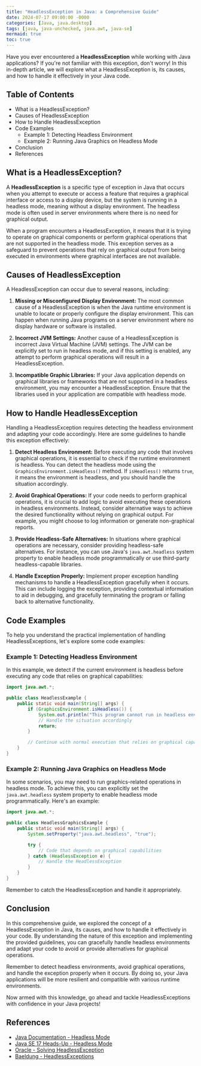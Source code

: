 ```yaml
---
title: "HeadlessException in Java: a Comprehensive Guide"
date: 2024-07-17 09:00:00 -0000
categories: [Java, java.desktop]
tags: [java, java-unchecked, java.awt, java-se]
mermaid: true
toc: true
---
```



Have you ever encountered a **HeadlessException** while working with Java applications? If you're not familiar with this exception, don't worry! In this in-depth article, we will explore what a HeadlessException is, its causes, and how to handle it effectively in your Java code.

## Table of Contents
- What is a HeadlessException?
- Causes of HeadlessException
- How to Handle HeadlessException
- Code Examples
    - Example 1: Detecting Headless Environment
    - Example 2: Running Java Graphics on Headless Mode
- Conclusion
- References

## What is a HeadlessException?
A **HeadlessException** is a specific type of exception in Java that occurs when you attempt to execute or access a feature that requires a graphical interface or access to a display device, but the system is running in a headless mode, meaning without a display environment. The headless mode is often used in server environments where there is no need for graphical output.

When a program encounters a HeadlessException, it means that it is trying to operate on graphical components or perform graphical operations that are not supported in the headless mode. This exception serves as a safeguard to prevent operations that rely on graphical output from being executed in environments where graphical interfaces are not available.

## Causes of HeadlessException
A HeadlessException can occur due to several reasons, including:

1. **Missing or Misconfigured Display Environment:** The most common cause of a HeadlessException is when the Java runtime environment is unable to locate or properly configure the display environment. This can happen when running Java programs on a server environment where no display hardware or software is installed.

2. **Incorrect JVM Settings:** Another cause of a HeadlessException is incorrect Java Virtual Machine (JVM) settings. The JVM can be explicitly set to run in headless mode, and if this setting is enabled, any attempt to perform graphical operations will result in a HeadlessException.

3. **Incompatible Graphic Libraries:** If your Java application depends on graphical libraries or frameworks that are not supported in a headless environment, you may encounter a HeadlessException. Ensure that the libraries used in your application are compatible with headless mode.

## How to Handle HeadlessException
Handling a HeadlessException requires detecting the headless environment and adapting your code accordingly. Here are some guidelines to handle this exception effectively:

1. **Detect Headless Environment:** Before executing any code that involves graphical operations, it is essential to check if the runtime environment is headless. You can detect the headless mode using the `GraphicsEnvironment.isHeadless()` method. If `isHeadless()` returns `true`, it means the environment is headless, and you should handle the situation accordingly.

2. **Avoid Graphical Operations:** If your code needs to perform graphical operations, it is crucial to add logic to avoid executing these operations in headless environments. Instead, consider alternative ways to achieve the desired functionality without relying on graphical output. For example, you might choose to log information or generate non-graphical reports.

3. **Provide Headless-Safe Alternatives:** In situations where graphical operations are necessary, consider providing headless-safe alternatives. For instance, you can use Java's `java.awt.headless` system property to enable headless mode programmatically or use third-party headless-capable libraries.

4. **Handle Exception Properly:** Implement proper exception handling mechanisms to handle a HeadlessException gracefully when it occurs. This can include logging the exception, providing contextual information to aid in debugging, and gracefully terminating the program or falling back to alternative functionality.

## Code Examples
To help you understand the practical implementation of handling HeadlessExceptions, let's explore some code examples:

### Example 1: Detecting Headless Environment
In this example, we detect if the current environment is headless before executing any code that relies on graphical capabilities:

```java
import java.awt.*;

public class HeadlessExample {
    public static void main(String[] args) {
        if (GraphicsEnvironment.isHeadless()) {
            System.out.println("This program cannot run in headless environments.");
            // Handle the situation accordingly
            return;
        }

        // Continue with normal execution that relies on graphical capabilities
    }
}
```

### Example 2: Running Java Graphics on Headless Mode
In some scenarios, you may need to run graphics-related operations in headless mode. To achieve this, you can explicitly set the `java.awt.headless` system property to enable headless mode programmatically. Here's an example:

```java
import java.awt.*;

public class HeadlessGraphicsExample {
    public static void main(String[] args) {
        System.setProperty("java.awt.headless", "true");

        try {
            // Code that depends on graphical capabilities
        } catch (HeadlessException e) {
            // Handle the HeadlessException
        }
    }
}
```

Remember to catch the HeadlessException and handle it appropriately.

## Conclusion
In this comprehensive guide, we explored the concept of a HeadlessException in Java, its causes, and how to handle it effectively in your code. By understanding the nature of this exception and implementing the provided guidelines, you can gracefully handle headless environments and adapt your code to avoid or provide alternatives for graphical operations.

Remember to detect headless environments, avoid graphical operations, and handle the exception properly when it occurs. By doing so, your Java applications will be more resilient and compatible with various runtime environments.

Now armed with this knowledge, go ahead and tackle HeadlessExceptions with confidence in your Java projects!

## References
- [Java Documentation - Headless Mode](https://docs.oracle.com/en/java/javase/17/docs/api/java.desktop/java/awt/doc-files/Headless.html)
- [Java SE 17 Heads-Up - Headless Mode](https://platform.netbeans.org/tutorials/nbm-headless.html)
- [Oracle - Solving HeadlessException](https://www.oracle.com/java/technologies/solving-headless-exception.html)
- [Baeldung - HeadlessExceptions](https://www.baeldung.com/java-headless-exceptions)
